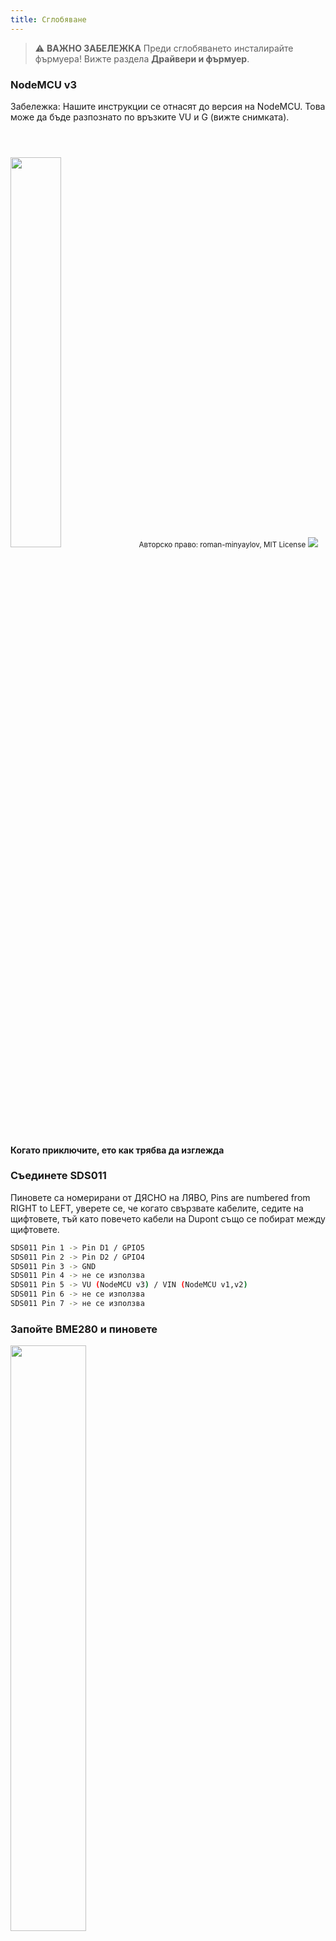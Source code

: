 ```yaml
---
title: Сглобяване
---
```


> ⚠️ **ВАЖНО ЗАБЕЛЕЖКА**
Преди сглобяването инсталирайте фърмуера!
Вижте раздела __Драйвери и фърмуер__.

### NodeMCU v3
Забележка: Нашите инструкции се отнасят до версия на NodeMCU. Това може да бъде разпознато по връзките VU и G (вижте снимката). 

<img src="../docs/airrohr-wiring-sds011-bme280.jpg" style="width:40%; margin-top: 3em" loading="lazy"/>
<small>Авторско право: roman-minyaylov, MIT License</small>


<img src="../docs/nodemcu-v3-bme280.jpeg" style="margin-top: 1em" loading="lazy"/>

#### Когато приключите, ето как трябва да изглежда


### Съединете SDS011
Пиновете са номерирани от ДЯСНО на ЛЯВО, Pins are numbered from RIGHT to LEFT, уверете се, че когато свързвате кабелите, седите на щифтовете, тъй като повечето кабели на Dupont също се побират между щифтовете.
```bash
SDS011 Pin 1 -> Pin D1 / GPIO5
SDS011 Pin 2 -> Pin D2 / GPIO4
SDS011 Pin 3 -> GND
SDS011 Pin 4 -> не се използва
SDS011 Pin 5 -> VU (NodeMCU v3) / VIN (NodeMCU v1,v2)
SDS011 Pin 6 -> не се използва
SDS011 Pin 7 -> не се използва
```

### Запойте BME280 и пиновете
<img src="../docs/solder-a-bme-280.jpeg" style="width:49%; padding-right: 0.5em" class="items-center" loading="lazy"/>
<img src="../docs/solder-bme-280.jpeg" style="width:49%;" loading="lazy"/>

Свържете заглавката на пиновете с платката BME280. Запойте я от задната страна. Разстоянията между щифтовете са много малки, така че бъдете търпеливи и внимателни.  

Трикът е да поставите върха на поялника на щифта, да го загреете малко и след това леко да нанесете спойка.  



### Съединяване на BME280
Пиновете са номерирани от ЛЯВО на ДЯСНО.
```bash
VIN -> Pin 3V3 (3.3V)
GND->  GND/G
SDA -> PIN D3
SCL -> Pin D4
```

### Свържете всичко заедно

 #### Свържете NodeMCU и SDS011 заедно
<img src="../docs/tie-air-quality-sensor-together.jpeg" loading="lazy"/>
Използвайте кабелна връзка, за да свържете NodeMCU (ESP8266) и сензора SDS011 така, че  Wifi антената да бъде отдалечната страна на сензора.

 #### Свържете гъвкавата тръба
 <img src="../docs/sds011-with-tube.jpeg" style="width:49%; padding-right: 0.5em" loading="lazy"/>
 <img src="../docs/bme280-tied-to-tube.jpeg" style="width:49%;" loading="lazy"/>

* Свържете гъвкавата тръба към сензора SDS011
* Използвайте друга кабелна връзка, за да прикрепите датчика за температура BME280 към тръбата
* Прекарайте USB кабела през тръбата. Монтирайте SDS011 с NodeMCU, обърнат към върха, а вентилаторът - към дъното
 
 #### Натикайте сензорите в тръбата
* Натиснете частите в тръбата, така че опрат вътре
* USB кабела, гъвкава тръбичка и BME280 трябва да излезнат от края на тръбата
* Натиснете другата тръба върху първата.

<img src="../docs/sds011-jammed-into-tube.jpeg" loading="lazy"/>

 #### Завършване
* Поставете температурния сензор върху гъвкавата тръба, така че да е на ръба на тръбата.
* Отрежете гъвкавата тръбичка в края на тръбата
* По желание: можете да покриете отворените краища на тръбата с фина мрежа. Така въздухът може да циркулира, но насекомите остават навън
 
<img src="../docs/position-bme280.jpeg" loading="lazy"/>
